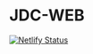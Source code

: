 # JDC-WEB

[![Netlify Status](https://api.netlify.com/api/v1/badges/c8905142-d427-4e53-aa6d-2b122fd4ec7c/deploy-status?branch=Page-Web)](https://app.netlify.com/sites/dainty-caramel-b7dc51/deploys)

